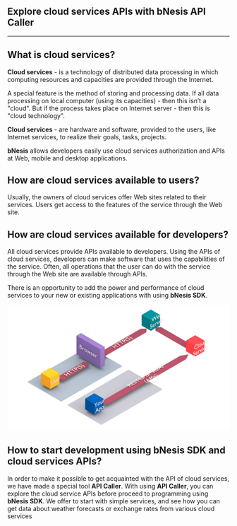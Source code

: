 
## **Explore cloud services APIs with bNesis API Caller**  
-------------------------------------------------------------------------------------

## **What is cloud services?**  

**Cloud services** - is a technology of distributed data processing in which computing resources and capacities are provided through the Internet.

A special feature is the method of storing and processing data. If all data processing on local computer (using its capacities) - then this isn’t a "cloud". But if the process takes place on Internet server - then this is "cloud technology".

**Cloud services** - are hardware and software, provided to the users, like Internet services, to realize their goals, tasks, projects.

**bNesis** allows developers easily use cloud services authorization and APIs at Web, mobile and desktop applications.

## **How are cloud services available to users?**   

Usually, the owners of cloud services offer Web sites related to their services. Users get access to the features of the service through the Web site.

## **How are cloud services available for developers?**  

All cloud services provide APIs available to developers. Using the APIs of cloud services, developers can make software that uses the capabilities of the service. Often, all operations that the user can do with the service through the Web site are available through APIs.

There is an opportunity to add the power and performance of cloud services to your new or existing applications with using **bNesis SDK**.

![step1Image](https://raw.githubusercontent.com/bNesisDeveloper/bNesis/master/Docs/Guide/GuideStep1.png)

## **How to start development using bNesis SDK and cloud services APIs?**  

In order to make it possible to get acquainted with the API of cloud services, we have made a special tool **API Caller**. With using **API Caller**, you can explore the cloud service APIs before proceed to programming using **bNesis SDK**.
We offer to start with simple services, and see how you can get data about weather forecasts or exchange rates from various cloud services
